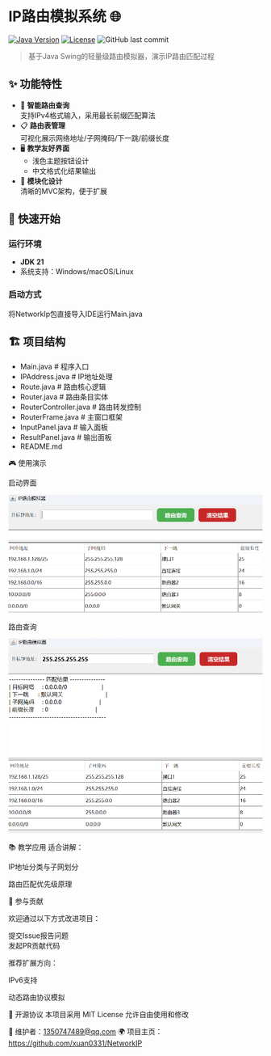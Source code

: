 # IP路由模拟系统 🌐

[![Java Version](https://img.shields.io/badge/Java-21%2B-blue)](https://openjdk.org/)
[![License](https://img.shields.io/badge/License-MIT-green)](LICENSE)
![GitHub last commit](https://img.shields.io/github/last-commit/xuan0331/NetworkIP)

> 基于Java Swing的轻量级路由模拟器，演示IP路由匹配过程

## ✨ 功能特性

- 🎯 **智能路由查询**  
  支持IPv4格式输入，采用最长前缀匹配算法
- 📋 **路由表管理**  
  可视化展示网络地址/子网掩码/下一跳/前缀长度
- 🖥️ **教学友好界面**  
  - 浅色主题按钮设计  
  - 中文格式化结果输出  
- 🧩 **模块化设计**  
  清晰的MVC架构，便于扩展

## 🚀 快速开始

### 运行环境
- **JDK 21**
- 系统支持：Windows/macOS/Linux

### 启动方式

将NetworkIp包直接导入IDE运行Main.java


## 🏗️ 项目结构
      
  - Main.java              # 程序入口
  - IPAddress.java         # IP地址处理
  - Route.java             # 路由核心逻辑
  - Router.java            # 路由条目实体
  - RouterController.java  # 路由转发控制
  - RouterFrame.java      # 主窗口框架
  - InputPanel.java        # 输入面板
  - ResultPanel.java       # 输出面板
  - README.md

🎮 使用演示

启动界面

![1](pictures/1.png)



路由查询

![2](pictures/2.png)



📚 教学应用
适合讲解：

IP地址分类与子网划分

路由匹配优先级原理


🤝 参与贡献

欢迎通过以下方式改进项目：

提交Issue报告问题  
发起PR贡献代码

推荐扩展方向：

IPv6支持

动态路由协议模拟

📜 开源协议
本项目采用 MIT License
允许自由使用和修改

📧 维护者：1350747489@qq.com
🌍 项目主页：https://github.com/xuan0331/NetworkIP
